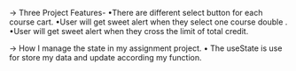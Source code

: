→ Three Project Features-
•There are different select button for each course cart.
•User will get sweet alert when they select one course double .
•User will get sweet alert when they cross the limit of total credit.

→ How I manage the state in my assignment project.
• The useState is use for store my data and update according my function.